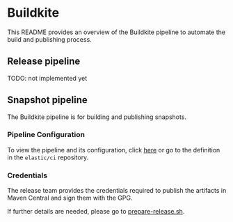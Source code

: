 # Buildkite

This README provides an overview of the Buildkite pipeline to automate the build and publishing process.

## Release pipeline

TODO: not implemented yet

## Snapshot pipeline

The Buildkite pipeline is for building and publishing snapshots.

### Pipeline Configuration

To view the pipeline and its configuration, click [here](https://buildkite.com/elastic/elastic-otel-java-snapshot) or
go to the definition in the `elastic/ci` repository.

### Credentials

The release team provides the credentials required to publish the artifacts in Maven Central and sign them
with the GPG.

If further details are needed, please go to [prepare-release.sh](hooks/prepare-release.sh).

